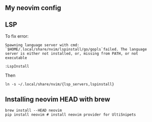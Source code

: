 My neovim config
---------------------

## LSP

To fix error:

```
Spawning language server with cmd: `$HOME/.local/share/nvim/lspinstall/go/gopls`failed. The language server is either not installed, or, missing from PATH, or not executable
```

```
:LspInstall
```
Then

```
ln -s ~/.local/share/nvim/{lsp_servers,lspinstall}
```


## Installing neovim HEAD with brew

```
brew install --HEAD neovim
pip install neovim # install neovim provider for UltiSnipets
```

